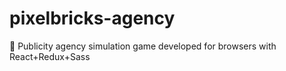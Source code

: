 # pixelbricks-agency
:office: Publicity agency simulation game developed for browsers with React+Redux+Sass
